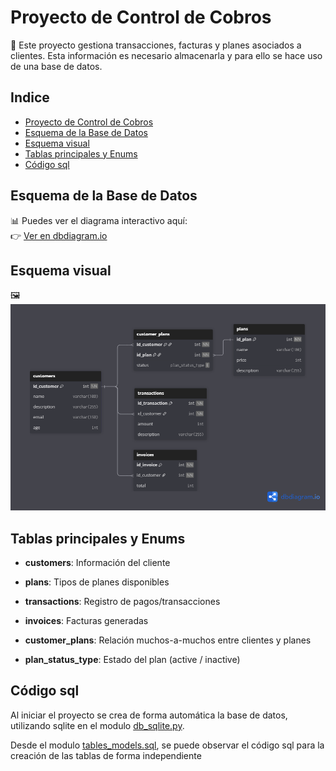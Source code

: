 # Proyecto de Control de Cobros

🧾 Este proyecto gestiona transacciones, facturas y planes asociados a clientes. Esta información es necesario almacenarla y para ello se hace uso de una base de datos.

## Indice

- [Proyecto de Control de Cobros](#proyecto-de-control-de-cobros)
- [Esquema de la Base de Datos](#esquema-de-la-base-de-datos)
- [Esquema visual](#esquema-visual)
- [Tablas principales y Enums](#tablas-principales-y-enums)
- [Código sql](#código-sql)


## Esquema de la Base de Datos

📊 Puedes ver el diagrama interactivo aquí:  
👉 [Ver en dbdiagram.io](https://dbdiagram.io/e/688f7d1ecca18e685c040d1f/688f9a8ecca18e685c062b89)


## Esquema visual

🖼️ ![Database Schema](/diagrams_db/control_de_cobro_con_fastapi.png)

## Tablas principales y Enums

- **customers**: Información del cliente
- **plans**: Tipos de planes disponibles
- **transactions**: Registro de pagos/transacciones
- **invoices**: Facturas generadas
- **customer_plans**: Relación muchos-a-muchos entre clientes y planes

- **plan_status_type**: Estado del plan (active / inactive)

## Código sql

Al iniciar el proyecto se crea de forma automática la base de datos, utilizando sqlite en el modulo [db_sqlite.py](/src/db_sqlite.py).

Desde el modulo [tables_models.sql](/diagrams_db/tables_models.sql), se puede observar el código sql para la creación de las tablas de forma independiente
